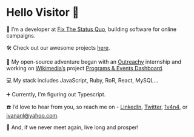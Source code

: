  # Hello Visitor 🤘
    
 🌱 I’m a developer at [Fix The Status Quo](https://proca.app/), building software for online campaigns.
 
 🛠️ Check out our awesome projects [here](https://github.com/fixthestatusquo/).
 
 :yellow_heart: My open-source adventure began with an [Outreachy](https://www.outreachy.org) internship and working on [Wikimedia’s](https://wikimediafoundation.org/) project [Programs & Events Dashboard](https://github.com/WikiEducationFoundation/WikiEduDashboard).
 
 :computer: My stack includes JavaScript, Ruby, RoR, React, MySQL...
 
 :heavy_plus_sign: Currently, I'm figuring out Typescript.
  
  ☎️ I’d love to hear from you, so reach me on - [LinkedIn](https://www.linkedin.com/in/1v4n4/), [Twitter](https://twitter.com/_1v4n4), [1v4n4](https://www.1v4n4.me), or ivananl@yahoo.com.    
   
 🖖 And, if we never meet again, live long and prosper!
